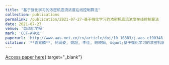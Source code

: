 ```yaml
---
title: "基于强化学习的浓密机底流浓度在线控制算法"
collection: publications
permalink: /publication/2021-07-27-基于强化学习的浓密机底流浓度在线控制算法
date: 2021-07-27
venue: '自动化学报'
mark: 'CCF-A中文'
paperurl: 'http://www.aas.net.cn/cn/article/doi/10.16383/j.aas.c190348'
citation: '**袁兆麟**, 何润姿, 姚超, 李佳, 班晓娟, &quot;基于强化学习的浓密机底流浓度在线控制算法.&quot; 自动化学报, 2021.'
---
```

[Access paper here](http://www.aas.net.cn/cn/article/doi/10.16383/j.aas.c190348){:target="_blank"}
